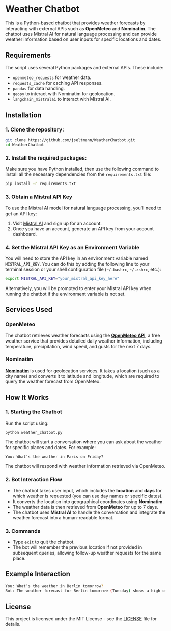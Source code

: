 
# Weather Chatbot

This is a Python-based chatbot that provides weather forecasts by interacting with external APIs such as **OpenMeteo** and **Nominatim**. The chatbot uses Mistral AI for natural language processing and can provide weather information based on user inputs for specific locations and dates.

## Requirements

The script uses several Python packages and external APIs. These include:

- `openmeteo_requests` for weather data.
- `requests_cache` for caching API responses.
- `pandas` for data handling.
- `geopy` to interact with Nominatim for geolocation.
- `langchain_mistralai` to interact with Mistral AI.

## Installation

### 1. Clone the repository:

```bash
git clone https://github.com/jseltmann/WeatherChatbot.git
cd WeatherChatbot
```

### 2. Install the required packages:

Make sure you have Python installed, then use the following command to install all the necessary dependencies from the `requirements.txt` file:

```bash
pip install -r requirements.txt
```

### 3. Obtain a Mistral API Key

To use the Mistral AI model for natural language processing, you'll need to get an API key:

1. Visit [Mistral AI](https://mistral.ai) and sign up for an account.
2. Once you have an account, generate an API key from your account dashboard.

### 4. Set the Mistral API Key as an Environment Variable

You will need to store the API key in an environment variable named `MISTRAL_API_KEY`. You can do this by adding the following line to your terminal session or your shell configuration file (`~/.bashrc`, `~/.zshrc`, etc.):

```bash
export MISTRAL_API_KEY="your_mistral_api_key_here"
```

Alternatively, you will be prompted to enter your Mistral API key when running the chatbot if the environment variable is not set.

## Services Used

### OpenMeteo

The chatbot retrieves weather forecasts using the [**OpenMeteo API**](https://open-meteo.com/), a free weather service that provides detailed daily weather information, including temperature, precipitation, wind speed, and gusts for the next 7 days.

### Nominatim

[**Nominatim**](https://nominatim.org/) is used for geolocation services. It takes a location (such as a city name) and converts it to latitude and longitude, which are required to query the weather forecast from OpenMeteo.

## How It Works

### 1. Starting the Chatbot

Run the script using:

```bash
python weather_chatbot.py
```

The chatbot will start a conversation where you can ask about the weather for specific places and dates. For example:

```
You: What’s the weather in Paris on Friday?
```

The chatbot will respond with weather information retrieved via OpenMeteo.

### 2. Bot Interaction Flow

- The chatbot takes user input, which includes the **location** and **days** for which weather is requested (you can use day names or specific dates).
- It converts the location into geographical coordinates using **Nominatim**.
- The weather data is then retrieved from **OpenMeteo** for up to 7 days.
- The chatbot uses **Mistral AI** to handle the conversation and integrate the weather forecast into a human-readable format.

### 3. Commands

- Type `exit` to quit the chatbot.
- The bot will remember the previous location if not provided in subsequent queries, allowing follow-up weather requests for the same place.

## Example Interaction

```bash
You: What’s the weather in Berlin tomorrow?
Bot: The weather forecast for Berlin tomorrow (Tuesday) shows a high of 18°C with 40% chance of rain.
```

## License

This project is licensed under the MIT License - see the [LICENSE](LICENSE) file for details.
